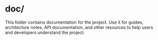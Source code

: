 # doc/
This folder contains documentation for the project. Use it for guides, architecture notes, API documentation, and other resources to help users and developers understand the project.